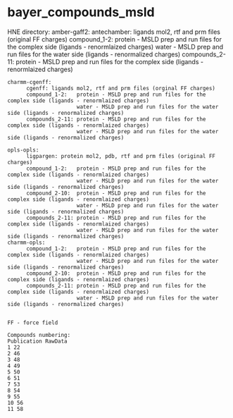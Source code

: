 # bayer_compounds_msld
>
HNE directory:
    amber-gaff2:
          antechamber: ligands mol2, rtf and prm files (original FF charges)
          compound_1-2:   protein - MSLD prep and run files for the complex side (ligands - renormlaized charges)
                          water - MSLD prep and run files for the water side (ligands - renormalized charges)
          compounds_2-11: protein - MSLD prep and run files for the complex side (ligands - renormlaized charges)
          
    charmm-cgenff:
          cgenff: ligands mol2, rtf and prm files (orginal FF charges)
          compound_1-2:   protein - MSLD prep and run files for the complex side (ligands - renormlaized charges)
                          water - MSLD prep and run files for the water side (ligands - renormalized charges)
          compounds_2-11: protein - MSLD prep and run files for the complex side (ligands - renormlaized charges)
                          water - MSLD prep and run files for the water side (ligands - renormalized charges)

    opls-opls:
          ligpargen: protein mol2, pdb, rtf and prm files (original FF charges)
          compound_1-2:   protein - MSLD prep and run files for the complex side (ligands - renormlaized charges)
                          water - MSLD prep and run files for the water side (ligands - renormalized charges)
          compound_2-10:  protein - MSLD prep and run files for the complex side (ligands - renormlaized charges)
                          water - MSLD prep and run files for the water side (ligands - renormalized charges)
          compounds_2-11: protein - MSLD prep and run files for the complex side (ligands - renormlaized charges)
                          water - MSLD prep and run files for the water side (ligands - renormalized charges)
    charmm-opls:
          compound_1-2:   protein - MSLD prep and run files for the complex side (ligands - renormlaized charges)
                          water - MSLD prep and run files for the water side (ligands - renormalized charges)
          compound_2-10:  protein - MSLD prep and run files for the complex side (ligands - renormlaized charges)
          compounds_2-11: protein - MSLD prep and run files for the complex side (ligands - renormlaized charges)
                          water - MSLD prep and run files for the water side (ligands - renormalized charges)
    
    
    FF - force field

    Compounds numbering:
    Publication RawData
    1 22
    2 46
    3 48
    4 49
    5 50
    6 51
    7 53
    8 54
    9 55
    10 56
    11 58
    
